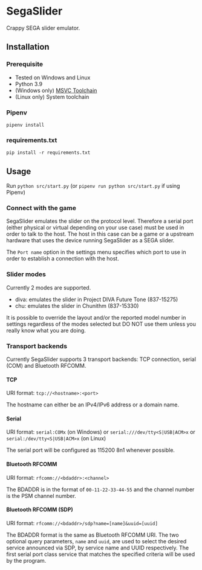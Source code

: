 # SegaSlider

Crappy SEGA slider emulator.

## Installation

### Prerequisite

- Tested on Windows and Linux
- Python 3.9
- (Windows only) [MSVC Toolchain](https://visualstudio.microsoft.com/downloads/)
- (Linux only) System toolchain

### Pipenv

```
pipenv install
```

### requirements.txt

```
pip install -r requirements.txt
```

## Usage

Run `python src/start.py` (or `pipenv run python src/start.py` if using Pipenv)

### Connect with the game

SegaSlider emulates the slider on the protocol level. Therefore a serial port (either physical or virtual depending on your use case) must be used in order to talk to the host. The host in this case can be a game or a upstream hardware that uses the device running SegaSlider as a SEGA slider.

The `Port name` option in the settings menu specifies which port to use in order to establish a connection with the host.

### Slider modes

Currently 2 modes are supported.

- diva: emulates the slider in Project DIVA Future Tone (837-15275)
- chu: emulates the slider in Chunithm (837-15330)

It is possible to override the layout and/or the reported model number in settings regardless of the modes selected but DO NOT use them unless you really know what you are doing.

### Transport backends

Currently SegaSlider supports 3 transport backends: TCP connection, serial (COM) and Bluetooth RFCOMM.

#### TCP

URI format: `tcp://<hostname>:<port>`

The hostname can either be an IPv4/IPv6 address or a domain name.

#### Serial

URI format: `serial:COMx` (on Windows) or `serial:///dev/tty<S|USB|ACM>x` or `serial:/dev/tty<S|USB|ACM>x` (on Linux)

The serial port will be configured as 115200 8n1 whenever possible.

#### Bluetooth RFCOMM

URI format: `rfcomm://<bdaddr>:<channel>`

The BDADDR is in the format of `00-11-22-33-44-55` and the channel number is the PSM channel number.

#### Bluetooth RFCOMM (SDP)

URI format: `rfcomm://<bdaddr>/sdp?name=[name]&uuid=[uuid]`

The BDADDR format is the same as Bluetooth RFCOMM URI. The two optional query parameters, `name` and `uuid`, are used to select the desired service announced via SDP, by service name and UUID respectively. The first serial port class service that matches the specified criteria will be used by the program.
